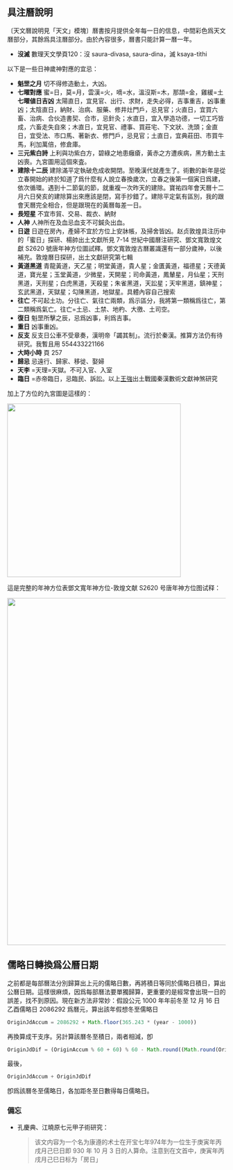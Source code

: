 ## 具注曆說明

〔天文曆說明見「天文」模塊〕曆書按月提供全年每一日的信息，中間彩色爲天文曆部分，其餘爲具注曆部分。由於內容很多，曆書只能計算一曆一年。

- **沒滅** <v>數理天文學</v>頁120：沒 saura-divasa, saura-dina，滅 ksaya-tithi

以下是一些日神歲神對應的宜忌：

*    **魁罡之月** 切不得修造動土，大凶。
*    **七曜對應** 蜜=日，莫=月，雲漢=火，嘀=水，溫沒斯=木，那頡=金，雞緩=土 **七曜値日吉凶** 太陽直日，宜見官、出行、求財，走失必得，吉事重吉，凶事重凶；太陰直日，納財、治病、服藥、修井灶門戶，忌見官；火直日，宜買六畜、治病、合伙造書契、合市，忌針灸；水直日，宜入學造功德，一切工巧皆成，六畜走失自來；木直日，宜見官、禮事、買莊宅、下文狀、洗頭；金直日，宜受法、市口馬、著新衣、修門戶，忌見官；土直日，宜典莊田、市買牛馬，利加萬倍，修倉庫。
*    **三元紫白詩** 上利與功紫白方，碧綠之地患癰瘡，黃赤之方遭疾病，黑方動土主凶喪。九宮圖用這個來査。
*    **建除十二辰** 建除滿平定執破危成收開閉。至晚漢代就產生了。術數的新年是從立春開始的<n>終於知道了爲什麼有人說立春換歲次</n>，立春之後第一個寅日爲建，依次循環。遇到十二節氣的節，就重複一次昨天的建除。<v>寶祐四年會天曆</v>十二月六日癸亥的建除算出來應該是閉，寫手抄錯了。建除平定氣有區別，我的跟會天曆完全相合，但是跟現在的黃曆每差一日。
*    **長短星** 不宜市貿、交易、裁衣、納財
*    **人神** 人神所在及血忌血支不可鍼灸出血。
*    **日遊** 日遊在房內，產婦不宜於方位上安牀帳，及掃舍皆凶。<n>赵贞<v>敦煌具注历中的「蜜日」探研</v>、楊帥<v>出土文獻所見 7-14 世紀中國曆注研究</v>、鄧文寬<v>敦煌文獻 S2620 號唐年神方位圖試釋</v>。鄧文寬<v>敦煌古曆叢識</v>還有一部分歲神，以後補充。<v>敦煌曆日探研</v>，<v>出土文獻研究</v>第七輯</n>
*    **黃道黑道** 青龍黃道，天乙星；明堂黃道，貴人星；金匱黃道，福德星；天德黃道，寶光星；玉堂黃道，少微星，天開星；司命黃道，鳳輦星，月仙星；天刑黑道，天刑星；白虎黑道，天殺星；朱雀黑道，天訟星；天牢黑道，鎮神星；玄武黑道，天獄星；勾陳黑道，地獄星。<n>具體內容自己搜索</n>
*    **往亡** 不可起土功。分往亡、氣往亡兩類，爲示區分，我將第一類稱爲往亡，第二類稱爲氣亡。往亡=土忌、土禁、地杓、大徼、土司空。
*    **復日** 魁罡所擊之辰，忌爲凶事，利爲吉事。
*    **重日** 凶事重凶。
*    **反支** 反支日公車不受章奏，漢明帝「蠲其制」。流行於秦漢。推算方法仍有待研究。我暫且用 554433221166
*    **大時小時** 頁 257
*    **歸忌** 忌遠行、歸家、移徙、娶婦
*    **天李** =天理=天獄。不可入官、入室
*    **臨日** =赤帝臨日，忌臨民、訴訟。<n>以上<u>王強</u><v>出土戰國秦漢數術文獻神煞研究</v></n>

加上了方位的九宮圖是這樣的：

<img src="https://pic.imgdb.cn/item/609505a7d1a9ae528f461e2f.png" width='400'>

這是完整的年神方位表<n>鄧文寬<v>年神方位-敦煌文献 S2620 号唐年神方位图试释</v></n>：

<img src="https://pic.imgdb.cn/item/60953595d1a9ae528fcb8918.png" width='800'>

## 儒略日轉換爲公曆日期

之前都是每部曆法分別歸算出上元的儒略日數，再將積日等同於儒略日積日，算出公曆日期。這樣很麻煩，因爲每部曆法要單獨歸算，更重要的是經常會出現一日的誤差，找不到原因。現在新方法非常妙：假設公元 1000 年年前冬至 12 月 16 日乙酉儒略日 2086292 爲曆元，算出該年假想冬至儒略日

```javascript
OriginJdAccum = 2086292 + Math.floor(365.243 * (year - 1000))
```

再換算成干支序。另計算該曆冬至積日，兩者相減，卽

```javascript
OriginJdDif = (OriginAccum % 60 + 60) % 60 - Math.round((Math.round(OriginJdAccum) % 60 + 110) % 60.1)
```

最後，

```javascript
OriginJdAccum + OriginJdDif
```

 卽爲該曆冬至儒略日，各加距冬至日數得每日儒略日。

### 備忘

- 孔慶典、江曉原<v>七元甲子術研究</v>：

  > 该文内容为一个名为康遵的术士在开宝七年<n>974年</n>为一位生于庚寅年丙戌月己巳日<n>即 930 年 10 月 3 日</n>的人算命。注意到在文首中，庚寅年丙戌月己巳日标为「房日」